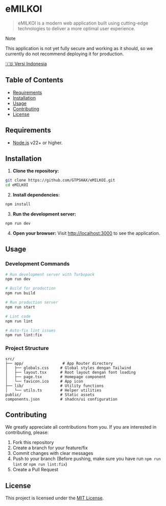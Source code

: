 # eMILKOI

> eMILKOI is a modern web application built using cutting-edge technologies to deliver a more optimal user experience.

> [!NOTE]
> This application is not yet fully secure and working as it should, so we currently do not recommend deploying it for production.

[🇮🇩 Versi Indonesia](./README.md)

## Table of Contents

- [Requirements](#requirements)
- [Installation](#installation)
- [Usage](#usage)
- [Contributing](#contributing)
- [License](#license)

## Requirements

- [Node.js](https://nodejs.org) v22+ or higher.

## Installation

1. **Clone the repository:**
```bash
git clone https://github.com/GTPSHAX/eMILKOI.git
cd eMILKOI
```

2. **Install dependencies:**
```bash
npm install
```

3. **Run the development server:**
```bash
npm run dev
```

4. **Open your browser:**
Visit [http://localhost:3000](http://localhost:3000) to see the application.

## Usage

### Development Commands

```bash
# Run development server with Turbopack
npm run dev

# Build for production
npm run build

# Run production server
npm run start

# Lint code
npm run lint

# Auto-fix lint issues
npm run lint:fix
```

### Project Structure

```
src/
├── app/                 # App Router directory
│   ├── globals.css     # Global styles dengan Tailwind
│   ├── layout.tsx      # Root layout dengan font loading
│   ├── page.tsx        # Homepage component
│   └── favicon.ico     # App icon
├── lib/                # Utility functions
│   └── utils.ts        # Helper utilities
public/                 # Static assets
components.json         # shadcn/ui configuration
```

## Contributing

We greatly appreciate all contributions from you. If you are interested in contributing, please:

1. Fork this repository
2. Create a branch for your feature/fix
3. Commit changes with clear messages
4. Push to your branch (Before pushing, make sure you have run `npm run lint` or `npm run lint:fix`)
5. Create a Pull Request

## License

This project is licensed under the [MIT License](LICENSE).